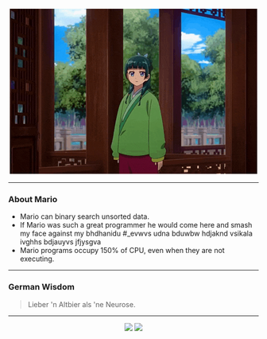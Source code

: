 <p align="center">
  <img src="assets/maomao.gif" />
</p>

---

### About Mario
- Mario can binary search unsorted data.
- If Mario was such a great programmer he would come here and smash my face against my bhdhanidu #_evwvs udna bduwbw hdjaknd vsikala ivghhs bdjauyvs jfjysgva
- Mario programs occupy 150% of CPU, even when they are not executing.

---

### German Wisdom
> Lieber 'n Altbier als 'ne Neurose.

---

<p align="center">
  <a>
    <img height="180em" src="https://github-readme-stats-eight-theta.vercel.app/api?username=Torfkopp&show_icons=true&theme=dark&include_all_commits=true&count_private=true"/>
  </a>
  <a href="https://github.com/Torfkopp?tab=repositories">
    <img height="180em" src="https://github-readme-stats-eight-theta.vercel.app/api/top-langs/?username=torfkopp&layout=compact&theme=dark&langs_count=8&hide=java"/>
  </a>
</p>
